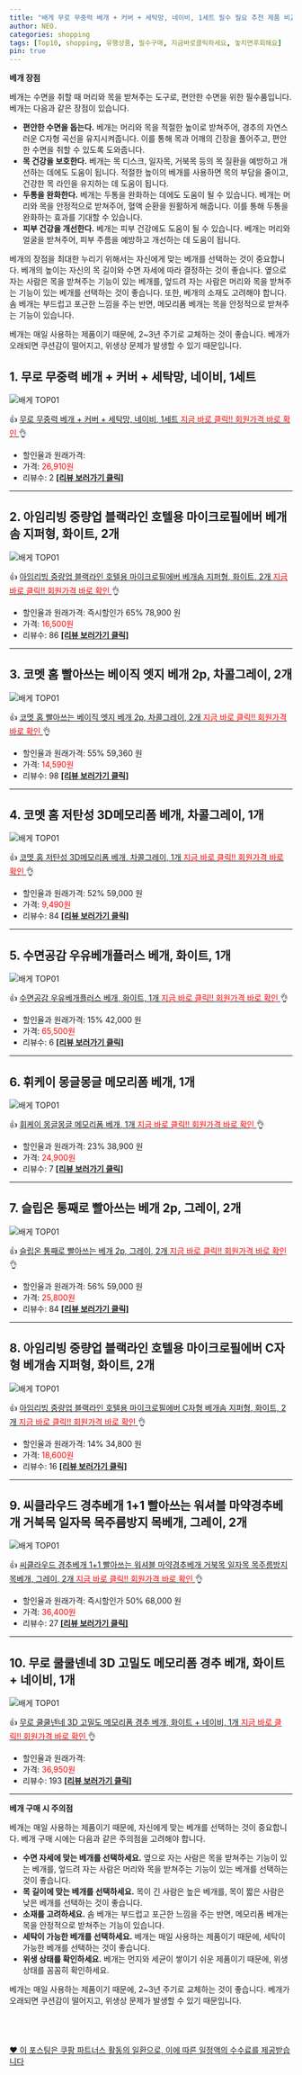 ```yaml
---
title: "배게 무로 무중력 베개 + 커버 + 세탁망, 네이비, 1세트 필수 필요 추천 제품 비교 최저 가격 비교 장점 구매 후기 구매평"
author: NEO.
categories: shopping
tags: [Top10, shopping, 유행상품, 필수구매, 지금바로클릭하세요, 놓치면후회해요]
pin: true
---
```

**베개 장점**

베개는 수면을 취할 때 머리와 목을 받쳐주는 도구로, 편안한 수면을 위한 필수품입니다. 베개는 다음과 같은 장점이 있습니다.

* **편안한 수면을 돕는다.** 베개는 머리와 목을 적절한 높이로 받쳐주어, 경추의 자연스러운 C자형 곡선을 유지시켜줍니다. 이를 통해 목과 어깨의 긴장을 풀어주고, 편안한 수면을 취할 수 있도록 도와줍니다.
* **목 건강을 보호한다.** 베개는 목 디스크, 일자목, 거북목 등의 목 질환을 예방하고 개선하는 데에도 도움이 됩니다. 적절한 높이의 베개를 사용하면 목의 부담을 줄이고, 건강한 목 라인을 유지하는 데 도움이 됩니다.
* **두통을 완화한다.** 베개는 두통을 완화하는 데에도 도움이 될 수 있습니다. 베개는 머리와 목을 안정적으로 받쳐주어, 혈액 순환을 원활하게 해줍니다. 이를 통해 두통을 완화하는 효과를 기대할 수 있습니다.
* **피부 건강을 개선한다.** 베개는 피부 건강에도 도움이 될 수 있습니다. 베개는 머리와 얼굴을 받쳐주어, 피부 주름을 예방하고 개선하는 데 도움이 됩니다.

베개의 장점을 최대한 누리기 위해서는 자신에게 맞는 베개를 선택하는 것이 중요합니다. 베개의 높이는 자신의 목 길이와 수면 자세에 따라 결정하는 것이 좋습니다. 옆으로 자는 사람은 목을 받쳐주는 기능이 있는 베개를, 엎드려 자는 사람은 머리와 목을 받쳐주는 기능이 있는 베개를 선택하는 것이 좋습니다. 또한, 베개의 소재도 고려해야 합니다. 솜 베개는 부드럽고 포근한 느낌을 주는 반면, 메모리폼 베개는 목을 안정적으로 받쳐주는 기능이 있습니다.

베개는 매일 사용하는 제품이기 때문에, 2~3년 주기로 교체하는 것이 좋습니다. 베개가 오래되면 쿠션감이 떨어지고, 위생상 문제가 발생할 수 있기 때문입니다.

   

## 1. 무로 무중력 베개 + 커버 + 세탁망, 네이비, 1세트

![배게 TOP01](https://thumbnail8.coupangcdn.com/thumbnails/remote/490x490ex/image/retail/images/4347752819156141-9eaf81ac-51d1-4a8d-ad59-7ae4989a7606.jpg)


👍 [무로 무중력 베개 + 커버 + 세탁망, 네이비, 1세트 <font color=red> 지금 바로 클릭!! 회원가격 바로 확인 </font> ](https://link.coupang.com/re/AFFSDP?lptag=AF3617701&subid=GithubCoopas&pageKey=147763498&traceid=V0-153&itemId=427428428&vendorItemId=4094463107) 👌 


- 할인율과 원래가격: 
- 가격: <span style='color:red'>26,910원</span>
- 리뷰수: 2  [**[리뷰 보러가기 클릭]**](https://link.coupang.com/re/AFFSDP?lptag=AF3617701&subid=GithubCoopas&pageKey=147763498&traceid=V0-153&itemId=427428428&vendorItemId=4094463107)

---


   

## 2. 아임리빙 중량업 블랙라인 호텔용 마이크로필에버 베개솜 지퍼형, 화이트, 2개

![배게 TOP01](https://thumbnail6.coupangcdn.com/thumbnails/remote/490x490ex/image/retail/images/67278057482924-823f38f1-67ad-4d6a-aa62-b3b8ae1f2b4f.jpg)


👍 [아임리빙 중량업 블랙라인 호텔용 마이크로필에버 베개솜 지퍼형, 화이트, 2개 <font color=red> 지금 바로 클릭!! 회원가격 바로 확인 </font> ](https://link.coupang.com/re/AFFSDP?lptag=AF3617701&subid=GithubCoopas&pageKey=184617159&traceid=V0-153&itemId=528333767&vendorItemId=4374500762) 👌 


- 할인율과 원래가격: 즉시할인가 65%  78,900   원
- 가격: <span style='color:red'>16,500원</span>
- 리뷰수: 86  [**[리뷰 보러가기 클릭]**](https://link.coupang.com/re/AFFSDP?lptag=AF3617701&subid=GithubCoopas&pageKey=184617159&traceid=V0-153&itemId=528333767&vendorItemId=4374500762)

---


   

## 3. 코멧 홈 빨아쓰는 베이직 엣지 베개 2p, 차콜그레이, 2개

![배게 TOP01](https://thumbnail6.coupangcdn.com/thumbnails/remote/490x490ex/image/retail/images/2021083757364982-c532a909-0cc8-400f-940c-fe40e4e87c8c.jpg)


👍 [코멧 홈 빨아쓰는 베이직 엣지 베개 2p, 차콜그레이, 2개 <font color=red> 지금 바로 클릭!! 회원가격 바로 확인 </font> ](https://link.coupang.com/re/AFFSDP?lptag=AF3617701&subid=GithubCoopas&pageKey=6981926942&traceid=V0-153&itemId=17058221528&vendorItemId=84232577135) 👌 


- 할인율과 원래가격: 55%  59,360   원
- 가격: <span style='color:red'>14,590원</span>
- 리뷰수: 98  [**[리뷰 보러가기 클릭]**](https://link.coupang.com/re/AFFSDP?lptag=AF3617701&subid=GithubCoopas&pageKey=6981926942&traceid=V0-153&itemId=17058221528&vendorItemId=84232577135)

---


   

## 4. 코멧 홈 저탄성 3D메모리폼 베개, 차콜그레이, 1개

![배게 TOP01](https://thumbnail9.coupangcdn.com/thumbnails/remote/490x490ex/image/retail/images/82149151799754-9520cfbe-6c9b-4da0-b834-c08b41df969a.jpg)


👍 [코멧 홈 저탄성 3D메모리폼 베개, 차콜그레이, 1개 <font color=red> 지금 바로 클릭!! 회원가격 바로 확인 </font> ](https://link.coupang.com/re/AFFSDP?lptag=AF3617701&subid=GithubCoopas&pageKey=5314973223&traceid=V0-153&itemId=7713506474&vendorItemId=75003711113) 👌 


- 할인율과 원래가격: 52%  59,000   원
- 가격: <span style='color:red'>9,490원</span>
- 리뷰수: 84  [**[리뷰 보러가기 클릭]**](https://link.coupang.com/re/AFFSDP?lptag=AF3617701&subid=GithubCoopas&pageKey=5314973223&traceid=V0-153&itemId=7713506474&vendorItemId=75003711113)

---


   

## 5. 수면공감 우유베개플러스 베개, 화이트, 1개

![배게 TOP01](https://thumbnail9.coupangcdn.com/thumbnails/remote/490x490ex/image/retail/images/462706893415201-76e9052e-0e9c-4a7e-a727-b37c9f66c3a9.jpg)


👍 [수면공감 우유베개플러스 베개, 화이트, 1개 <font color=red> 지금 바로 클릭!! 회원가격 바로 확인 </font> ](https://link.coupang.com/re/AFFSDP?lptag=AF3617701&subid=GithubCoopas&pageKey=1232475053&traceid=V0-153&itemId=2226298903&vendorItemId=70223947980) 👌 


- 할인율과 원래가격: 15%  42,000   원
- 가격: <span style='color:red'>65,500원</span>
- 리뷰수: 6  [**[리뷰 보러가기 클릭]**](https://link.coupang.com/re/AFFSDP?lptag=AF3617701&subid=GithubCoopas&pageKey=1232475053&traceid=V0-153&itemId=2226298903&vendorItemId=70223947980)

---


   

## 6. 휘케이 몽글몽글 메모리폼 베개, 1개

![배게 TOP01](https://thumbnail8.coupangcdn.com/thumbnails/remote/490x490ex/image/vendor_inventory/b26f/afe00e749dbd565bea3654e5522a632b628892590ae273073194360445fc.jpg)


👍 [휘케이 몽글몽글 메모리폼 베개, 1개 <font color=red> 지금 바로 클릭!! 회원가격 바로 확인 </font> ](https://link.coupang.com/re/AFFSDP?lptag=AF3617701&subid=GithubCoopas&pageKey=7197138517&traceid=V0-153&itemId=18183682862&vendorItemId=85332676337) 👌 


- 할인율과 원래가격: 23%  38,900   원
- 가격: <span style='color:red'>24,900원</span>
- 리뷰수: 7  [**[리뷰 보러가기 클릭]**](https://link.coupang.com/re/AFFSDP?lptag=AF3617701&subid=GithubCoopas&pageKey=7197138517&traceid=V0-153&itemId=18183682862&vendorItemId=85332676337)

---


   

## 7. 슬립온 통째로 빨아쓰는 베개 2p, 그레이, 2개

![배게 TOP01](https://thumbnail7.coupangcdn.com/thumbnails/remote/490x490ex/image/retail/images/2021/04/05/16/3/0ad5586c-28de-4db1-b945-c7c603b89158.jpg)


👍 [슬립온 통째로 빨아쓰는 베개 2p, 그레이, 2개 <font color=red> 지금 바로 클릭!! 회원가격 바로 확인 </font> ](https://link.coupang.com/re/AFFSDP?lptag=AF3617701&subid=GithubCoopas&pageKey=5296235808&traceid=V0-153&itemId=7633847083&vendorItemId=74924712644) 👌 


- 할인율과 원래가격: 56%  59,000   원
- 가격: <span style='color:red'>25,800원</span>
- 리뷰수: 84  [**[리뷰 보러가기 클릭]**](https://link.coupang.com/re/AFFSDP?lptag=AF3617701&subid=GithubCoopas&pageKey=5296235808&traceid=V0-153&itemId=7633847083&vendorItemId=74924712644)

---


   

## 8. 아임리빙 중량업 블랙라인 호텔용 마이크로필에버 C자형 베개솜 지퍼형, 화이트, 2개

![배게 TOP01](https://thumbnail6.coupangcdn.com/thumbnails/remote/490x490ex/image/product/image/vendoritem/2019/06/28/4383668135/e72b4d82-8669-4e1d-b975-6f7cf90541a8.jpg)


👍 [아임리빙 중량업 블랙라인 호텔용 마이크로필에버 C자형 베개솜 지퍼형, 화이트, 2개 <font color=red> 지금 바로 클릭!! 회원가격 바로 확인 </font> ](https://link.coupang.com/re/AFFSDP?lptag=AF3617701&subid=GithubCoopas&pageKey=185735575&traceid=V0-153&itemId=531090208&vendorItemId=4383668135) 👌 


- 할인율과 원래가격: 14%  34,800   원
- 가격: <span style='color:red'>18,600원</span>
- 리뷰수: 16  [**[리뷰 보러가기 클릭]**](https://link.coupang.com/re/AFFSDP?lptag=AF3617701&subid=GithubCoopas&pageKey=185735575&traceid=V0-153&itemId=531090208&vendorItemId=4383668135)

---


   

## 9. 씨클라우드 경추베개 1+1 빨아쓰는 워셔블 마약경추베개 거북목 일자목 목주름방지 목베개, 그레이, 2개

![배게 TOP01](https://thumbnail7.coupangcdn.com/thumbnails/remote/490x490ex/image/vendor_inventory/bcf3/866b00013c42115be94a64b31873d0735a17ddc6fd625d884489fce0be5c.jpg)


👍 [씨클라우드 경추베개 1+1 빨아쓰는 워셔블 마약경추베개 거북목 일자목 목주름방지 목베개, 그레이, 2개 <font color=red> 지금 바로 클릭!! 회원가격 바로 확인 </font> ](https://link.coupang.com/re/AFFSDP?lptag=AF3617701&subid=GithubCoopas&pageKey=7223258930&traceid=V0-153&itemId=18310479125&vendorItemId=70167477885) 👌 


- 할인율과 원래가격: 즉시할인가 50%  68,000   원
- 가격: <span style='color:red'>36,400원</span>
- 리뷰수: 27  [**[리뷰 보러가기 클릭]**](https://link.coupang.com/re/AFFSDP?lptag=AF3617701&subid=GithubCoopas&pageKey=7223258930&traceid=V0-153&itemId=18310479125&vendorItemId=70167477885)

---


   

## 10. 무로 쿨쿨넨네 3D 고밀도 메모리폼 경추 베개, 화이트 + 네이비, 1개

![배게 TOP01](https://thumbnail6.coupangcdn.com/thumbnails/remote/490x490ex/image/retail/images/535695708383202-0674a1e3-13af-4b00-8567-f84089712411.jpg)


👍 [무로 쿨쿨넨네 3D 고밀도 메모리폼 경추 베개, 화이트 + 네이비, 1개 <font color=red> 지금 바로 클릭!! 회원가격 바로 확인 </font> ](https://link.coupang.com/re/AFFSDP?lptag=AF3617701&subid=GithubCoopas&pageKey=7195861407&traceid=V0-153&itemId=18177848062&vendorItemId=85326974503) 👌 


- 할인율과 원래가격: 
- 가격: <span style='color:red'>36,950원</span>
- 리뷰수: 193  [**[리뷰 보러가기 클릭]**](https://link.coupang.com/re/AFFSDP?lptag=AF3617701&subid=GithubCoopas&pageKey=7195861407&traceid=V0-153&itemId=18177848062&vendorItemId=85326974503)

---
**베개 구매 시 주의점**

베개는 매일 사용하는 제품이기 때문에, 자신에게 맞는 베개를 선택하는 것이 중요합니다. 베개 구매 시에는 다음과 같은 주의점을 고려해야 합니다.

* **수면 자세에 맞는 베개를 선택하세요.** 옆으로 자는 사람은 목을 받쳐주는 기능이 있는 베개를, 엎드려 자는 사람은 머리와 목을 받쳐주는 기능이 있는 베개를 선택하는 것이 좋습니다.
* **목 길이에 맞는 베개를 선택하세요.** 목이 긴 사람은 높은 베개를, 목이 짧은 사람은 낮은 베개를 선택하는 것이 좋습니다.
* **소재를 고려하세요.** 솜 베개는 부드럽고 포근한 느낌을 주는 반면, 메모리폼 베개는 목을 안정적으로 받쳐주는 기능이 있습니다.
* **세탁이 가능한 베개를 선택하세요.** 베개는 매일 사용하는 제품이기 때문에, 세탁이 가능한 베개를 선택하는 것이 좋습니다.
* **위생 상태를 확인하세요.** 베개는 먼지와 세균이 쌓이기 쉬운 제품이기 때문에, 위생 상태를 꼼꼼히 확인하세요.

베개는 매일 사용하는 제품이기 때문에, 2~3년 주기로 교체하는 것이 좋습니다. 베개가 오래되면 쿠션감이 떨어지고, 위생상 문제가 발생할 수 있기 때문입니다.<br><br><br><br><br> [ ❤  이 포스팅은 쿠팡 파트너스 활동의 일환으로, 이에 따른 일정액의 수수료를 제공받습니다](https://link.coupang.com/a/bcEFyh)